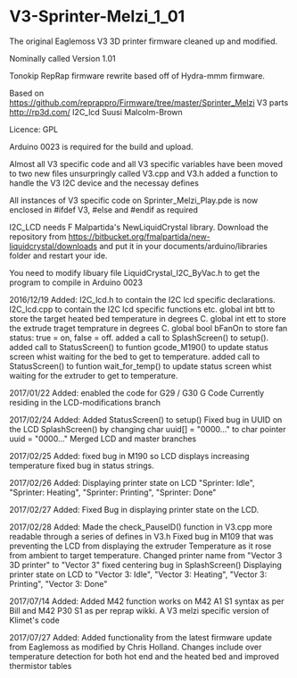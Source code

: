 # V3-Sprinter-Melzi_1_01
The original Eaglemoss V3 3D printer firmware cleaned up and modified. 

Nominally called Version 1.01

Tonokip RepRap firmware rewrite based off of Hydra-mmm firmware.

Based on https://github.com/reprappro/Firmware/tree/master/Sprinter_Melzi
V3 parts http://rp3d.com/ 
I2C_lcd  Suusi Malcolm-Brown

Licence: GPL

Arduino 0023 is required for the build and upload.

Almost all V3 specific code and all V3 specific variables have been moved to two new files unsurpringly called V3.cpp and V3.h
added a function to handle the V3 I2C device and the necessay defines 

All instances of V3 specific code on Sprinter_Melzi_Play.pde is now enclosed in #ifdef V3, #else and #endif as required

I2C_LCD needs F Malpartida's NewLiquidCrystal library. Download the repository from https://bitbucket.org/fmalpartida/new-liquidcrystal/downloads and put it in your documents/arduino/libraries folder and restart your ide.

You need to modify libuary file LiquidCrystal_I2C_ByVac.h to get the program to compile in Arduino 0023 

2016/12/19 Added:
I2C_lcd.h to contain the I2C lcd specific declarations.
I2C_lcd.cpp to contain the I2C lcd specific functions etc.
global int btt to store the target heated bed temperature in degrees C.
global int ett to store the extrude traget temprature in degrees C.
global bool bFanOn to store fan status: true = on, false = off.
added a call to SplashScreen() to setup().
added call to StatusScreen() to funtion gcode_M190() to update status screen whist waiting for the bed to get to temperature.
added call to StatusScreen() to funtion wait_for_temp() to update status screen whist waiting for the extruder to get to temperature.

2017/01/22 Added:
enabled the code for G29 / G30 G Code Currently residing in the LCD-modifications branch

2017/02/24 Added:
Added StatusScreen() to setup()
Fixed bug in UUID on the LCD SplashScreen() by changing char uuid[] = "0000..." to char pointer uuid = "0000..."
Merged LCD and master branches

2017/02/25 Added:
fixed bug in M190 so LCD displays increasing temperature
fixed bug in status strings.

2017/02/26 Added: 
Displaying printer state on LCD "Sprinter: Idle", "Sprinter: Heating", "Sprinter: Printing", "Sprinter: Done"

2017/02/27 Added: 
Fixed Bug in displaying printer state on the LCD. 

2017/02/28 Added:
Made the check_PauseID() function in V3.cpp more readable through a series of defines in V3.h
Fixed bug in M109 that was preventing the LCD from displaying the extruder Temperature as it rose from ambient to target temperature.
Changed printer name from "Vector 3 3D printer" to "Vector 3"
fixed centering bug in SplashScreen() 
Displaying printer state on LCD to "Vector 3: Idle", "Vector 3: Heating", "Vector 3: Printing", "Vector 3: Done"

2017/07/14 Added:
Added M42 function works on M42 A1 S1 syntax as per Bill and M42 P30 S1 as per reprap wikki. A V3 melzi specific version of Klimet's code 

2017/07/27 Added:
Added functionality from the latest firmware update from Eaglemoss as modified by Chris Holland. Changes include over temperature detection for both hot end and the heated bed and improved thermistor tables
